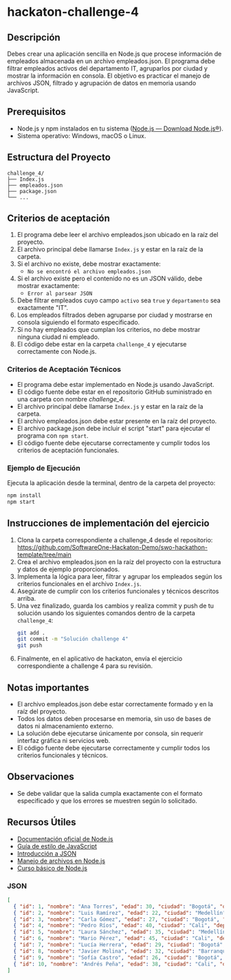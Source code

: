 
# hackaton-challenge-4

## Descripción

Debes crear una aplicación sencilla en Node.js que procese información de empleados almacenada en un archivo empleados.json. El programa debe filtrar empleados activos del departamento IT, agruparlos por ciudad y mostrar la información en consola. El objetivo es practicar el manejo de archivos JSON, filtrado y agrupación de datos en memoria usando JavaScript.

## Prerequisitos

- Node.js y npm instalados en tu sistema ([Node.js — Download Node.js®](https://github.com/user-attachments/assets/7fff0577-c1c2-4a63-9ae9-55e2103a06aa)).
- Sistema operativo: Windows, macOS o Linux.

## Estructura del Proyecto

```
challenge_4/
├── Index.js
├── empleados.json
├── package.json
└── ...
```

## Criterios de aceptación

1. El programa debe leer el archivo empleados.json ubicado en la raíz del proyecto.
2. El archivo principal debe llamarse `Index.js` y estar en la raíz de la carpeta.
3. Si el archivo no existe, debe mostrar exactamente:
   - `No se encontró el archivo empleados.json`
4. Si el archivo existe pero el contenido no es un JSON válido, debe mostrar exactamente:
   - `Error al parsear JSON`
5. Debe filtrar empleados cuyo campo `activo` sea `true` y `departamento` sea exactamente "IT".
6. Los empleados filtrados deben agruparse por ciudad y mostrarse en consola siguiendo el formato especificado.
7. Si no hay empleados que cumplan los criterios, no debe mostrar ninguna ciudad ni empleado.
8. El código debe estar en la carpeta `challenge_4` y ejecutarse correctamente con Node.js.

### Criterios de Aceptación Técnicos
- El programa debe estar implementado en Node.js usando JavaScript.
- El código fuente debe estar en el repositorio GitHub suministrado en una carpeta con nombre _challenge_4_.
- El archivo principal debe llamarse `Index.js` y estar en la raíz de la carpeta.
- El archivo empleados.json debe estar presente en la raíz del proyecto.
- El archivo package.json debe incluir el script "start" para ejecutar el programa con `npm start`.
- El código fuente debe ejecutarse correctamente y cumplir todos los criterios de aceptación funcionales.

### Ejemplo de Ejecución

Ejecuta la aplicación desde la terminal, dentro de la carpeta del proyecto:

```sh
npm install
npm start
```

## Instrucciones de implementación del ejercicio

1. Clona la carpeta correspondiente a challenge_4 desde el repositorio:
   https://github.com/SoftwareOne-Hackaton-Demo/swo-hackathon-template/tree/main
2. Crea el archivo empleados.json en la raíz del proyecto con la estructura y datos de ejemplo proporcionados.
3. Implementa la lógica para leer, filtrar y agrupar los empleados según los criterios funcionales en el archivo `Index.js`.
4. Asegúrate de cumplir con los criterios funcionales y técnicos descritos arriba.
5. Una vez finalizado, guarda los cambios y realiza commit y push de tu solución usando los siguientes comandos dentro de la carpeta `challenge_4`:
   ```sh
   git add .
   git commit -m "Solución challenge 4"
   git push
   ```
6. Finalmente, en el aplicativo de hackaton, envía el ejercicio correspondiente a challenge 4 para su revisión.

## Notas importantes
- El archivo empleados.json debe estar correctamente formado y en la raíz del proyecto.
- Todos los datos deben procesarse en memoria, sin uso de bases de datos ni almacenamiento externo.
- La solución debe ejecutarse únicamente por consola, sin requerir interfaz gráfica ni servicios web.
- El código fuente debe ejecutarse correctamente y cumplir todos los criterios funcionales y técnicos.

## Observaciones
- Se debe validar que la salida cumpla exactamente con el formato especificado y que los errores se muestren según lo solicitado.

## Recursos Útiles
- [Documentación oficial de Node.js](https://nodejs.org/es/docs/)
- [Guía de estilo de JavaScript](https://developer.mozilla.org/es/docs/Web/JavaScript/Guide)
- [Introducción a JSON](https://www.json.org/json-es.html)
- [Manejo de archivos en Node.js](https://nodejs.dev/learn/leer-y-escribir-archivos-json-en-nodejs)
- [Curso básico de Node.js](https://www.freecodecamp.org/learn/back-end-development-and-apis/introduction-to-nodejs)

### JSON 

```json
[
  { "id": 1, "nombre": "Ana Torres", "edad": 30, "ciudad": "Bogotá", "departamento": "IT", "activo": true },
  { "id": 2, "nombre": "Luis Ramírez", "edad": 22, "ciudad": "Medellín", "departamento": "Ventas", "activo": true },
  { "id": 3, "nombre": "Carla Gómez", "edad": 27, "ciudad": "Bogotá", "departamento": "Marketing", "activo": false },
  { "id": 4, "nombre": "Pedro Ríos", "edad": 40, "ciudad": "Cali", "departamento": "IT", "activo": true },
  { "id": 5, "nombre": "Laura Sánchez", "edad": 35, "ciudad": "Medellín", "departamento": "IT", "activo": true },
  { "id": 6, "nombre": "Mario Pérez", "edad": 45, "ciudad": "Cali", "departamento": "Finanzas", "activo": true },
  { "id": 7, "nombre": "Lucía Herrera", "edad": 29, "ciudad": "Bogotá", "departamento": "IT", "activo": false },
  { "id": 8, "nombre": "Javier Molina", "edad": 32, "ciudad": "Barranquilla", "departamento": "IT", "activo": true },
  { "id": 9, "nombre": "Sofía Castro", "edad": 26, "ciudad": "Bogotá", "departamento": "Recursos Humanos", "activo": true },
  { "id": 10, "nombre": "Andrés Peña", "edad": 38, "ciudad": "Cali", "departamento": "IT", "activo": false }
]
```

